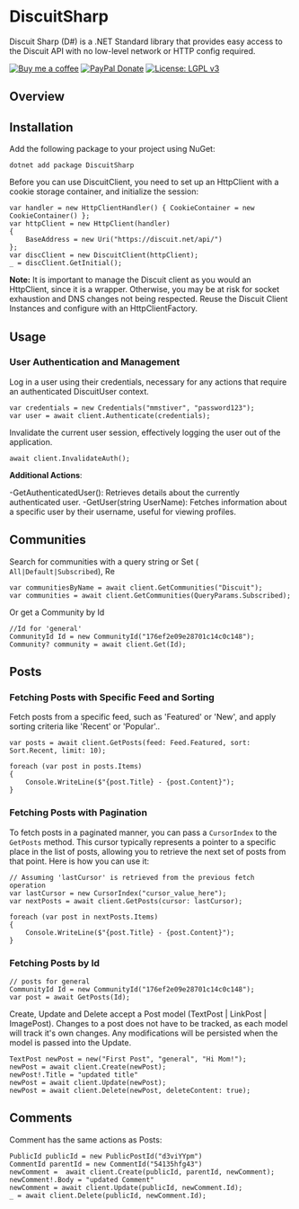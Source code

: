 
# DiscuitSharp
Discuit Sharp (D#) is a .NET Standard library that provides easy access to the Discuit API with no low-level network or HTTP config required.

[![Buy me a coffee](https://img.shields.io/badge/Buy%20Me%20A%20Coffee-donate-yellow.svg)](https://www.buymeacoffee.com/mmstiver)
[![PayPal Donate](https://img.shields.io/badge/Donate-PayPal-blue)](https://paypal.me/mmstiver?country.x=CA&locale.x=en_US)
[![License: LGPL v3](https://img.shields.io/badge/License-LGPL%20v3-blue.svg)](https://www.gnu.org/licenses/lgpl-3.0)

## Overview


## Installation

Add the following package to your project using NuGet:

`dotnet add package DiscuitSharp`

Before you can use DiscuitClient, you need to set up an HttpClient with a cookie storage container, and initialize the session:

```
var handler = new HttpClientHandler() { CookieContainer = new CookieContainer() };
var httpClient = new HttpClient(handler)
{
    BaseAddress = new Uri("https://discuit.net/api/")
};
var discClient = new DiscuitClient(httpClient);
_ = discClient.GetInitial();
```

**Note:** It is important to manage the Discuit client as you would an HttpClient, since it is a wrapper. Otherwise, you may be at risk for socket exhaustion and DNS changes not being respected. Reuse the Discuit Client Instances and configure with an HttpClientFactory.


## Usage
### User Authentication and Management

Log in a user using their credentials, necessary for any actions that require an authenticated DiscuitUser context.

```
var credentials = new Credentials("mmstiver", "password123");
var user = await client.Authenticate(credentials);
```

Invalidate the current user session, effectively logging the user out of the application.

`await client.InvalidateAuth();`

**Additional Actions**:

-GetAuthenticatedUser(): Retrieves details about the currently authenticated user.
-GetUser(string UserName): Fetches information about a specific user by their username, useful for viewing profiles.

## Communities

Search for communities with a query string or Set (` All|Default|Subscribed`), Re

```
var communitiesByName = await client.GetCommunities("Discuit");
var communities = await client.GetCommunities(QueryParams.Subscribed);
```

Or get a Community by Id

```
//Id for 'general'
CommunityId Id = new CommunityId("176ef2e09e28701c14c0c148");
Community? community = await client.Get(Id);
```

## Posts 

### Fetching Posts with Specific Feed and Sorting

Fetch posts from a specific feed, such as 'Featured' or 'New', and apply sorting criteria like 'Recent' or 'Popular'..

```
var posts = await client.GetPosts(feed: Feed.Featured, sort: Sort.Recent, limit: 10);

foreach (var post in posts.Items)
{
    Console.WriteLine($"{post.Title} - {post.Content}");
}
```

### Fetching Posts with Pagination

To fetch posts in a paginated manner, you can pass a `CursorIndex` to the `GetPosts` method. This cursor typically represents a pointer to a specific place in the list of posts, allowing you to retrieve the next set of posts from that point. Here is how you can use it:

```
// Assuming 'lastCursor' is retrieved from the previous fetch operation
var lastCursor = new CursorIndex("cursor_value_here");
var nextPosts = await client.GetPosts(cursor: lastCursor);

foreach (var post in nextPosts.Items)
{
    Console.WriteLine($"{post.Title} - {post.Content}");
}
```

### Fetching Posts by Id


```
// posts for general
CommunityId Id = new CommunityId("176ef2e09e28701c14c0c148");
var post = await GetPosts(Id);
```

Create, Update and Delete accept a Post model (TextPost | LinkPost | ImagePost). Changes to a post does not have to be tracked, as each model will track it's own changes. Any modifications will be persisted when the model is passed into the Update.

```
TextPost newPost = new("First Post", "general", "Hi Mom!");
newPost = await client.Create(newPost);
newPost!.Title = "updated title"
newPost = await client.Update(newPost);
newPost = await client.Delete(newPost, deleteContent: true);
```


## Comments 

Comment has the same actions as Posts:

```
PublicId publicId = new PublicPostId("d3viYYpm")
CommentId parentId = new CommentId("54135hfg43")
newComment =  await client.Create(publicId, parentId, newComment);
newComment!.Body = "updated Comment"
newComment = await client.Update(publicId, newComment.Id);
_ = await client.Delete(publicId, newComment.Id);
```


   
